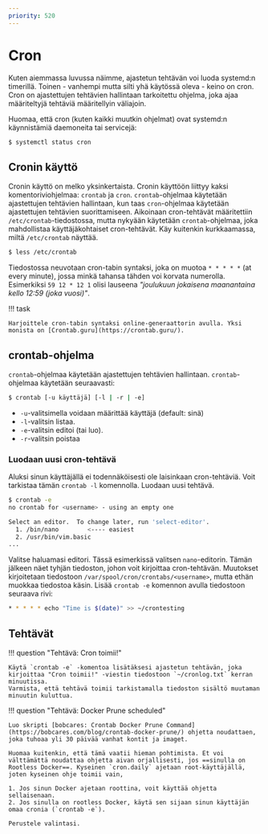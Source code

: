 ```yaml
---
priority: 520
---
```


# Cron

Kuten aiemmassa luvussa näimme, ajastetun tehtävän voi luoda systemd:n timerillä. Toinen - vanhempi mutta silti yhä käytössä oleva - keino on cron. Cron on ajastettujen tehtävien hallintaan tarkoitettu ohjelma, joka ajaa määriteltyjä tehtäviä määritellyin väliajoin.

Huomaa, että cron (kuten kaikki muutkin ohjelmat) ovat systemd:n käynnistämiä daemoneita tai servicejä:

```bash title="Bash"
$ systemctl status cron
```

## Cronin käyttö

Cronin käyttö on melko yksinkertaista. Cronin käyttöön liittyy kaksi komentoriviohjelmaa: `crontab` ja `cron`. `crontab`-ohjelmaa käytetään ajastettujen tehtävien hallintaan, kun taas `cron`-ohjelmaa käytetään ajastettujen tehtävien suorittamiseen. Aikoinaan cron-tehtävät määritettiin `/etc/crontab`-tiedostossa, mutta nykyään käytetään `crontab`-ohjelmaa, joka mahdollistaa käyttäjäkohtaiset cron-tehtävät. Käy kuitenkin kurkkaamassa, miltä `/etc/crontab` näyttää.

```bash title="Bash"
$ less /etc/crontab
```

Tiedostossa neuvotaan cron-tabin syntaksi, joka on muotoa `* * * * *` (at every minute), jossa minkä tahansa tähden voi korvata numerolla. Esimerkiksi `59 12 * 12 1` olisi lauseena *"joulukuun jokaisena maanantaina kello 12:59 (joka vuosi)"*.

!!! task

    Harjoittele cron-tabin syntaksi online-generaattorin avulla. Yksi monista on [Crontab.guru](https://crontab.guru/).

## crontab-ohjelma

`crontab`-ohjelmaa käytetään ajastettujen tehtävien hallintaan. `crontab`-ohjelmaa käytetään seuraavasti:

```bash title="Bash"
$ crontab [-u käyttäjä] [-l | -r | -e]
```

* `-u`-valitsimella voidaan määrittää käyttäjä (default: sinä)
* `-l`-valitsin listaa.
* `-e`-valitsin editoi (tai luo).
* `-r`-valitsin poistaa

### Luodaan uusi cron-tehtävä

Aluksi sinun käyttäjällä ei todennäköisesti ole laisinkaan cron-tehtäviä. Voit tarkistaa tämän `crontab -l` komennolla. Luodaan uusi tehtävä.

```bash title="Bash"
$ crontab -e
no crontab for <username> - using an empty one

Select an editor.  To change later, run 'select-editor'.
  1. /bin/nano        <---- easiest
  2. /usr/bin/vim.basic
...
```

Valitse haluamasi editori. Tässä esimerkissä valitsen `nano`-editorin. Tämän jälkeen näet tyhjän tiedoston, johon voit kirjoittaa cron-tehtävän. Muutokset kirjoitetaan tiedostoon `/var/spool/cron/crontabs/<username>`, mutta ethän muokkaa tiedostoa käsin. Lisää `crontab -e` komennon avulla tiedostoon seuraava rivi:

```bash title="Bash"
* * * * * echo "Time is $(date)" >> ~/crontesting
```

## Tehtävät

!!! question "Tehtävä: Cron toimii!"

    Käytä `crontab -e` -komentoa lisätäksesi ajastetun tehtävän, joka kirjoittaa "Cron toimii!" -viestin tiedostoon `~/cronlog.txt` kerran minuutissa.  
    Varmista, että tehtävä toimii tarkistamalla tiedoston sisältö muutaman minuutin kuluttua.

!!! question "Tehtävä: Docker Prune scheduled"

    Luo skripti [bobcares: Crontab Docker Prune Command](https://bobcares.com/blog/crontab-docker-prune/) ohjetta noudattaen, joka tuhoaa yli 30 päivää vanhat kontit ja imaget.

    Huomaa kuitenkin, että tämä vaatii hieman pohtimista. Et voi välttämättä noudattaa ohjetta aivan orjallisesti, jos ==sinulla on Rootless Docker==. Kyseinen `cron.daily` ajetaan root-käyttäjällä, joten kyseinen ohje toimii vain, 

    1. Jos sinun Docker ajetaan roottina, voit käyttää ohjetta sellaisenaan.
    2. Jos sinulla on rootless Docker, käytä sen sijaan sinun käyttäjän omaa cronia (`crontab -e`).

    Perustele valintasi.

    